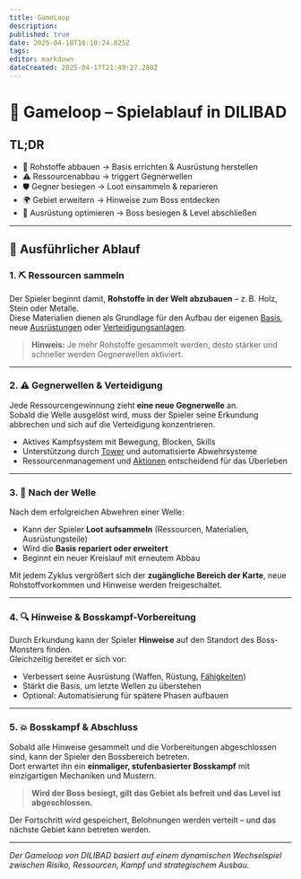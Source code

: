 ```yaml
---
title: GameLoop
description: 
published: true
date: 2025-04-18T10:10:24.025Z
tags: 
editor: markdown
dateCreated: 2025-04-17T21:49:27.280Z
---
```


# 🔁 Gameloop – Spielablauf in DILIBAD

## TL;DR

- 🔨 Rohstoffe abbauen → Basis errichten & Ausrüstung herstellen  
- ⚠️ Ressourcenabbau → triggert Gegnerwellen  
- 🛡️ Gegner besiegen → Loot einsammeln & reparieren  
- 🌍 Gebiet erweitern → Hinweise zum Boss entdecken  
- 🧠 Ausrüstung optimieren → Boss besiegen & Level abschließen  

---

## 🧩 Ausführlicher Ablauf

### 1. ⛏️ Ressourcen sammeln
Der Spieler beginnt damit, **Rohstoffe in der Welt abzubauen** – z. B. Holz, Stein oder Metalle.  
Diese Materialien dienen als Grundlage für den Aufbau der eigenen [Basis](./features/Bauen/Bausystem.md), neue [Ausrüstungen](./features/Entitaeten/Spieler.md) oder [Verteidigungsanlagen](./features/Bauen/Bausystem.md).

> **Hinweis:** Je mehr Rohstoffe gesammelt werden, desto stärker und schneller werden Gegnerwellen aktiviert.

---

### 2. ⚠️ Gegnerwellen & Verteidigung
Jede Ressourcengewinnung zieht **eine neue Gegnerwelle** an.  
Sobald die Welle ausgelöst wird, muss der Spieler seine Erkundung abbrechen und sich auf die Verteidigung konzentrieren.

- Aktives Kampfsystem mit Bewegung, Blocken, Skills
- Unterstützung durch [Tower](./features/Bauen/Bausystem.md) und automatisierte Abwehrsysteme
- Ressourcenmanagement und [Aktionen](./features/Aktionen/Aktionen.md) entscheidend für das Überleben

---

### 3. 🧹 Nach der Welle
Nach dem erfolgreichen Abwehren einer Welle:
- Kann der Spieler **Loot aufsammeln** (Ressourcen, Materialien, Ausrüstungsteile)
- Wird die **Basis repariert oder erweitert**
- Beginnt ein neuer Kreislauf mit erneutem Abbau

Mit jedem Zyklus vergrößert sich der **zugängliche Bereich der Karte**, neue Rohstoffvorkommen und Hinweise werden freigeschaltet.

---

### 4. 🔍 Hinweise & Bosskampf-Vorbereitung
Durch Erkundung kann der Spieler **Hinweise** auf den Standort des Boss-Monsters finden.  
Gleichzeitig bereitet er sich vor:
- Verbessert seine Ausrüstung (Waffen, Rüstung, [Fähigkeiten](./features/Entitaeten/Spieler.md))
- Stärkt die Basis, um letzte Wellen zu überstehen
- Optional: Automatisierung für spätere Phasen aufbauen

---

### 5. 💥 Bosskampf & Abschluss
Sobald alle Hinweise gesammelt und die Vorbereitungen abgeschlossen sind, kann der Spieler den Bossbereich betreten.  
Dort erwartet ihn ein **einmaliger, stufenbasierter Bosskampf** mit einzigartigen Mechaniken und Mustern.

> **Wird der Boss besiegt, gilt das Gebiet als befreit und das Level ist abgeschlossen.**

Der Fortschritt wird gespeichert, Belohnungen werden verteilt – und das nächste Gebiet kann betreten werden.

---

*Der Gameloop von DILIBAD basiert auf einem dynamischen Wechselspiel zwischen Risiko, Ressourcen, Kampf und strategischem Ausbau.*
